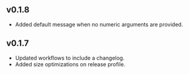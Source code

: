 ## v0.1.8

- Added default message when no numeric arguments are provided.

## v0.1.7

- Updated workflows to include a changelog.
- Added size optimizations on release profile.
